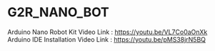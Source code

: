 # G2R_NANO_BOT
Arduino Nano Robot Kit
Video Link : https://youtu.be/VL7Co0aOnXk  
Arduino IDE Installation
Video Link : https://youtu.be/pMS38jrN5BQ
